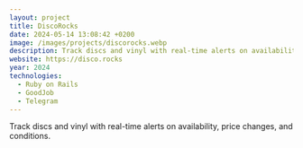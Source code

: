 ```yaml
---
layout: project
title: DiscoRocks
date: 2024-05-14 13:08:42 +0200
image: /images/projects/discorocks.webp
description: Track discs and vinyl with real-time alerts on availability, price changes, and conditions.
website: https://disco.rocks
year: 2024
technologies:
  - Ruby on Rails
  - GoodJob
  - Telegram
---
```


Track discs and vinyl with real-time alerts on availability, price changes, and conditions.
